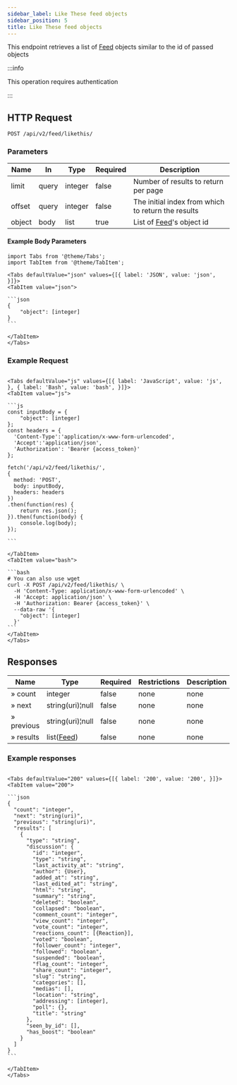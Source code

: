 ```yaml
---
sidebar_label: Like These feed objects
sidebar_position: 5
title: Like These feed objects
---
```


This endpoint retrieves a list of [Feed](/docs/apireference/v2/schemas/feed) objects similar to the id of passed objects

:::info

This operation requires authentication

:::


## HTTP Request

`POST /api/v2/feed/likethis/`


### Parameters

|Name|In|Type|Required|Description|
|---|---|---|---|---|
|limit|query|integer|false|Number of results to return per page|
|offset|query|integer|false|The initial index from which to return the results|
|object|body|list|true|List of [Feed](/docs/apireference/v2/schemas/feed)'s object id|

#### Example Body Parameters

````mdx-code-block
import Tabs from '@theme/Tabs';
import TabItem from '@theme/TabItem';

<Tabs defaultValue="json" values={[{ label: 'JSON', value: 'json', }]}>
<TabItem value="json">

```json
{
    "object": [integer]
}
```

</TabItem>
</Tabs>
````

### Example Request

````mdx-code-block

<Tabs defaultValue="js" values={[{ label: 'JavaScript', value: 'js', }, { label: 'Bash', value: 'bash', }]}>
<TabItem value="js">

```js
const inputBody = {
    "object": [integer]
};
const headers = {
  'Content-Type':'application/x-www-form-urlencoded',
  'Accept':'application/json',
  'Authorization': 'Bearer {access_token}'
};

fetch('/api/v2/feed/likethis/',
{
  method: 'POST',
  body: inputBody,
  headers: headers
})
.then(function(res) {
    return res.json();
}).then(function(body) {
    console.log(body);
});

```

</TabItem>
<TabItem value="bash">

```bash
# You can also use wget
curl -X POST /api/v2/feed/likethis/ \
  -H 'Content-Type: application/x-www-form-urlencoded' \
  -H 'Accept: application/json' \
  -H 'Authorization: Bearer {access_token}' \
  --data-raw '{
    "object": [integer]
  }'
```
</TabItem>
</Tabs>
````

## Responses

|Name|Type|Required|Restrictions|Description|
|---|---|---|---|---|
|» count|integer|false|none|none|
|» next|string(uri)¦null|false|none|none|
|» previous|string(uri)¦null|false|none|none|
|» results|list([Feed](/docs/apireference/v2/schemas/feed))|false|none|none|

### Example responses


````mdx-code-block

<Tabs defaultValue="200" values={[{ label: '200', value: '200', }]}>
<TabItem value="200">

```json
{
  "count": "integer",
  "next": "string(uri)",
  "previous": "string(uri)",
  "results": [
    {
      "type": "string",
      "discussion": {
        "id": "integer",
        "type": "string",
        "last_activity_at": "string",
        "author": {User},
        "added_at": "string",
        "last_edited_at": "string",
        "html": "string",
        "summary": "string",
        "deleted": "boolean",
        "collapsed": "boolean",
        "comment_count": "integer",
        "view_count": "integer",
        "vote_count": "integer",
        "reactions_count": [{Reaction}],
        "voted": "boolean",
        "follower_count": "integer",
        "followed": "boolean",
        "suspended": "boolean",
        "flag_count": "integer",
        "share_count": "integer",
        "slug": "string",
        "categories": [],
        "medias": [],
        "location": "string",
        "addressing": [integer],
        "poll": {},
        "title": "string"
      },
      "seen_by_id": [],
      "has_boost": "boolean"
    }
  ]
}
```

</TabItem>
</Tabs>
````




